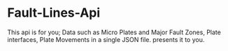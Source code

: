 # Fault-Lines-Api
This api is for you; Data such as Micro Plates and Major Fault Zones, Plate interfaces, Plate Movements in a single JSON file. presents it to you.
